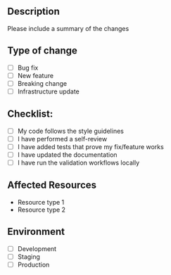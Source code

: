 ## Description
Please include a summary of the changes

## Type of change
- [ ] Bug fix
- [ ] New feature
- [ ] Breaking change
- [ ] Infrastructure update

## Checklist:
- [ ] My code follows the style guidelines
- [ ] I have performed a self-review
- [ ] I have added tests that prove my fix/feature works
- [ ] I have updated the documentation
- [ ] I have run the validation workflows locally

## Affected Resources
- Resource type 1
- Resource type 2

## Environment
- [ ] Development
- [ ] Staging
- [ ] Production 